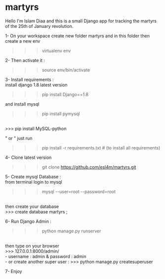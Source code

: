 # martyrs
Hello I'm Islam Diaa
and this is a small Django app for tracking the martyrs of the 25th of January revolution.

1-
On your workspace create new folder martyrs 
and in this folder then create a new env
>>> virtualenv env

2-
Then activate it :
>>> source env/bin/activate


3- Install requirements :
<br/>
install django 1.8 latest version
>>> pip install Django==1.8

and install mysql
>>> pip install pymysql
<br/>
>>> pip install MySQL-python

" or "
just run
>>> pip install -r requirements.txt    # (to install all requirements)

4- Clone latest version
>>> git clone https://github.com/esl4m/martyrs.git


5- Create mysql Database :
<br/>
from terminal login to mysql 
>>> mysql --user=root --password=root
<br/>
then create your database 
<br/>
>>> create database martyrs ;


6- Run Django Admin :
>>> python manage.py runserver 
<br/>
then type on your browser 
<br/>
>>> 127.0.0.1:8000/admin/
<br/>
- username : admin & password : admin
<br/>
- or create another super user : 
>>> python manage.py createsuperuser

7- Enjoy
